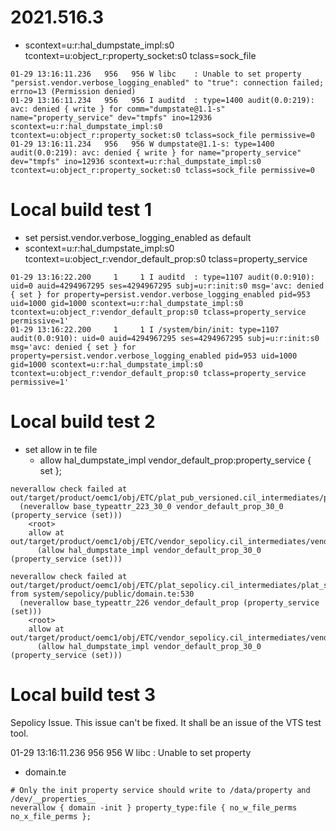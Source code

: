 # 2021.516.3
- scontext=u:r:hal_dumpstate_impl:s0 tcontext=u:object_r:property_socket:s0 tclass=sock_file 
```
01-29 13:16:11.236   956   956 W libc    : Unable to set property "persist.vendor.verbose_logging_enabled" to "true": connection failed; errno=13 (Permission denied)
01-29 13:16:11.234   956   956 I auditd  : type=1400 audit(0.0:219): avc: denied { write } for comm="dumpstate@1.1-s" name="property_service" dev="tmpfs" ino=12936 scontext=u:r:hal_dumpstate_impl:s0 tcontext=u:object_r:property_socket:s0 tclass=sock_file permissive=0
01-29 13:16:11.234   956   956 W dumpstate@1.1-s: type=1400 audit(0.0:219): avc: denied { write } for name="property_service" dev="tmpfs" ino=12936 scontext=u:r:hal_dumpstate_impl:s0 tcontext=u:object_r:property_socket:s0 tclass=sock_file permissive=0

```
# Local build test 1
- set persist.vendor.verbose_logging_enabled as default
- scontext=u:r:hal_dumpstate_impl:s0 tcontext=u:object_r:vendor_default_prop:s0 tclass=property_service 
```
01-29 13:16:22.200     1     1 I auditd  : type=1107 audit(0.0:910): uid=0 auid=4294967295 ses=4294967295 subj=u:r:init:s0 msg='avc: denied { set } for property=persist.vendor.verbose_logging_enabled pid=953 uid=1000 gid=1000 scontext=u:r:hal_dumpstate_impl:s0 tcontext=u:object_r:vendor_default_prop:s0 tclass=property_service permissive=1'
01-29 13:16:22.200     1     1 I /system/bin/init: type=1107 audit(0.0:910): uid=0 auid=4294967295 ses=4294967295 subj=u:r:init:s0 msg='avc: denied { set } for property=persist.vendor.verbose_logging_enabled pid=953 uid=1000 gid=1000 scontext=u:r:hal_dumpstate_impl:s0 tcontext=u:object_r:vendor_default_prop:s0 tclass=property_service permissive=1'

```

# Local build test 2
- set allow in te file
  - allow hal_dumpstate_impl vendor_default_prop:property_service { set };
```
neverallow check failed at out/target/product/oemc1/obj/ETC/plat_pub_versioned.cil_intermediates/plat_pub_versioned.cil:5458
  (neverallow base_typeattr_223_30_0 vendor_default_prop_30_0 (property_service (set)))
    <root>
    allow at out/target/product/oemc1/obj/ETC/vendor_sepolicy.cil_intermediates/vendor_sepolicy.cil:2937
      (allow hal_dumpstate_impl vendor_default_prop_30_0 (property_service (set)))

neverallow check failed at out/target/product/oemc1/obj/ETC/plat_sepolicy.cil_intermediates/plat_sepolicy.cil:7351 from system/sepolicy/public/domain.te:530
  (neverallow base_typeattr_226 vendor_default_prop (property_service (set)))
    <root>
    allow at out/target/product/oemc1/obj/ETC/vendor_sepolicy.cil_intermediates/vendor_sepolicy.cil:2937
      (allow hal_dumpstate_impl vendor_default_prop_30_0 (property_service (set)))
```

# Local build test 3
Sepolicy Issue. This issue can't be fixed. It shall be an issue of the VTS test tool. 

01-29 13:16:11.236   956   956 W libc    : Unable to set property 

- domain.te
```
# Only the init property service should write to /data/property and /dev/__properties__
neverallow { domain -init } property_type:file { no_w_file_perms no_x_file_perms };
```












